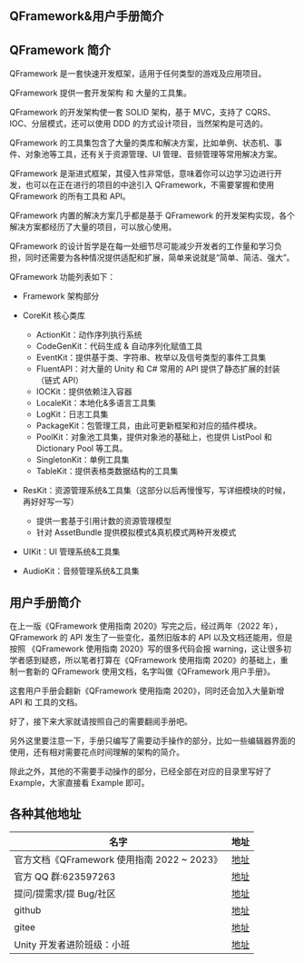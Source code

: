 ## QFramework&用户手册简介

## QFramework 简介

QFramework 是一套快速开发框架，适用于任何类型的游戏及应用项目。

QFramework 提供一套开发架构 和 大量的工具集。

QFramework 的开发架构使一套 SOLID 架构，基于 MVC，支持了 CQRS、IOC、分层模式，还可以使用 DDD 的方式设计项目，当然架构是可选的。

QFramework 的工具集包含了大量的类库和解决方案，比如单例、状态机、事件、对象池等工具，还有关于资源管理、UI 管理、音频管理等常用解决方案。

QFramework 是渐进式框架，其侵入性非常低，意味着你可以边学习边进行开发，也可以在正在进行的项目的中途引入 QFramework，不需要掌握和使用 QFramework 的所有工具和 API。

QFramework 内置的解决方案几乎都是基于 QFramework 的开发架构实现，各个解决方案都经历了大量的项目，可以放心使用。

QFramework 的设计哲学是在每一处细节尽可能减少开发者的工作量和学习负担，同时还需要为各种情况提供适配和扩展，简单来说就是“简单、简洁、强大”。


QFramework 功能列表如下：

* Framework 架构部分

* CoreKit 核心类库

    * ActionKit：动作序列执行系统
    * CodeGenKit：代码生成 & 自动序列化赋值工具
    * EventKit：提供基于类、字符串、枚举以及信号类型的事件工具集
    * FluentAPI：对大量的 Unity 和 C# 常用的 API 提供了静态扩展的封装（链式 API）
    * IOCKit：提供依赖注入容器
    * LocaleKit：本地化&多语言工具集
    * LogKit：日志工具集
    * PackageKit：包管理工具，由此可更新框架和对应的插件模块。
    * PoolKit：对象池工具集，提供对象池的基础上，也提供 ListPool 和 Dictionary Pool 等工具。
    * SingletonKit：单例工具集
    * TableKit：提供表格类数据结构的工具集
* ResKit：资源管理系统&工具集（这部分以后再慢慢写，写详细模块的时候，再好好写一写）

    * 提供一套基于引用计数的资源管理模型
    * 针对 AssetBundle 提供模拟模式&真机模式两种开发模式
* UIKit：UI 管理系统&工具集
* AudioKit：音频管理系统&工具集


## 用户手册简介

在上一版《QFramework 使用指南 2020》写完之后，经过两年（2022 年），QFramework 的 API 发生了一些变化，虽然旧版本的 API 以及文档还能用，但是按照 《QFramework 使用指南 2020》写的很多代码会报 warning，这让很多初学者感到疑惑，所以笔者打算在《QFramework 使用指南 2020》的基础上，重制一套新的 QFramework 使用文档，名字叫做《QFramework 用户手册》。

这套用户手册会翻新《QFramework 使用指南 2020》，同时还会加入大量新增 API 和 工具的文档。


好了，接下来大家就请按照自己的需要翻阅手册吧。

另外这里要注意一下，手册只编写了需要动手操作的部分，比如一些编辑器界面的使用，还有相对需要花点时间理解的架构的简介。

除此之外，其他的不需要手动操作的部分，已经全部在对应的目录里写好了 Example，大家直接看 Example 即可。


## 各种其他地址
| 名字  | 地址  |
| - | - |
| 官方文档《QFramework 使用指南 2022 ~ 2023》  | [地址](https://www.gamepixedu.com/course/50)  |
| 官方 QQ 群:623597263 | [地址](https://shang.qq.com/wpa/qunwpa?idkey=706b8eef0fff3fe4be9ce27c8702ad7d8cc1bceabe3b7c0430ec9559b3a9ce6) |
| 提问/提需求/提 Bug/社区 | [地址](https://qframework.cn/community) |
| github | [地址](ttps://github.com/liangxiegame/QFramework) |
| gitee | [地址](https://gitee.com/liangxiegame/QFramework) |
| Unity 开发者进阶班级：小班 | [地址](https://www.gamepixedu.com/my/course/51) |